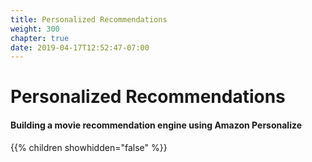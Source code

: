 ```yaml
---
title: Personalized Recommendations
weight: 300
chapter: true
date: 2019-04-17T12:52:47-07:00
---
```


# Personalized Recommendations
#### Building a movie recommendation engine using Amazon Personalize

{{% children showhidden="false" %}}
